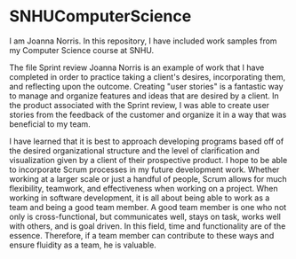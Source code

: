 # SNHUComputerScience
I am Joanna Norris.
In this repository, I have included work samples from my Computer Science course at SNHU.

The file Sprint review Joanna Norris is an example of work that I have completed in order to practice taking a client's desires, incorporating them, and reflecting upon the outcome. 
Creating "user stories" is a fantastic way to manage and organize features and ideas that are desired by a client. In the product associated with the Sprint review, I was able to create user stories from the feedback of the customer and organize it in a way that was beneficial to my team.

I have learned that it is best to approach developing programs based off of the desired organizational structure and the level of clarification and visualization given by a client of their prospective product. 
I hope to be able to incorporate Scrum processes in my future development work. Whether working at a larger scale or just a handful of people, Scrum allows for much flexibility, teamwork, and effectiveness when working on a project. 
When working in software development, it is all about being able to work as a team and being a good team member. A good team member is one who not only is cross-functional, but communicates well, stays on task, works well with others, and is goal driven. 
In this field, time and functionality are of the essence. Therefore, if a team member can contribute to these ways and ensure fluidity as a team, he is valuable. 
